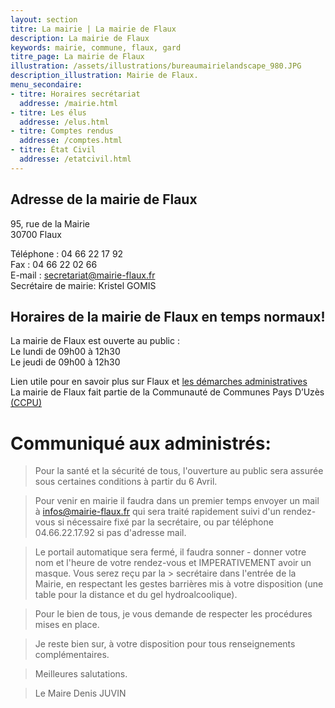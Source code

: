 ```yaml
---
layout: section
titre: La mairie | La mairie de Flaux
description: La mairie de Flaux
keywords: mairie, commune, flaux, gard
titre_page: La mairie de Flaux
illustration: /assets/illustrations/bureaumairielandscape_980.JPG
description_illustration: Mairie de Flaux.
menu_secondaire:
- titre: Horaires secrétariat
  addresse: /mairie.html
- titre: Les élus
  addresse: /elus.html
- titre: Comptes rendus
  addresse: /comptes.html
- titre: État Civil
  addresse: /etatcivil.html
---
```


## Adresse de la mairie de Flaux
95, rue de la Mairie<br/>
30700 Flaux<br/>

Téléphone : 04 66 22 17 92<br/>
Fax : 04 66 22 02 66<br/>
E-mail : secretariat@mairie-flaux.fr<br/>
Secrétaire de mairie: Kristel GOMIS


## Horaires de la mairie de Flaux en temps normaux!
La mairie de Flaux est ouverte au public :<br/>
Le lundi  de 09h00 à 12h30<br/>
Le jeudi  de 09h00 à 12h30<br/>

Lien utile pour en savoir plus sur Flaux et [les démarches administratives](https://www.gard.gouv.fr/Demarches-administratives/Autres-demarches) <br/>
La mairie de Flaux fait partie de la Communauté de Communes Pays D’Uzès [(CCPU)](https://www.ccpaysduzes.fr/) 



# Communiqué aux administrés:

> Pour la santé et la sécurité de tous, l'ouverture au public sera assurée sous certaines conditions à partir du 6 Avril.

> Pour venir en mairie il faudra dans un premier temps envoyer un mail à infos@mairie-flaux.fr qui sera traité rapidement suivi d'un rendez-vous si nécessaire
> fixé par la secrétaire, ou par téléphone 04.66.22.17.92 si pas d'adresse mail.

> Le portail automatique sera fermé, il faudra sonner - donner votre nom et l'heure de votre rendez-vous et IMPERATIVEMENT avoir un masque. Vous serez reçu par la > secrétaire dans l'entrée de la Mairie, en respectant les gestes barrières mis à votre disposition (une table pour la distance et du gel hydroalcoolique).

> Pour le bien de tous, je vous demande de respecter les procédures mises en place.

> Je reste bien sur, à votre disposition pour tous renseignements complémentaires.

> Meilleures salutations.


> Le Maire
> Denis JUVIN


